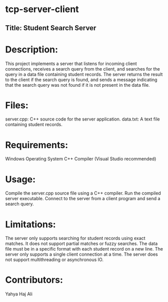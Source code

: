 # tcp-server-client
## Title: Student Search Server

# Description:
This project implements a server that listens for incoming client connections, receives a search query from the client, and searches for the query in a data file containing student records. The server returns the result to the client if the search query is found, and sends a message indicating that the search query was not found if it is not present in the data file.

# Files:

server.cpp: C++ source code for the server application.
data.txt: A text file containing student records.
# Requirements:

Windows Operating System
C++ Compiler (Visual Studio recommended)
# Usage:

Compile the server.cpp source file using a C++ compiler.
Run the compiled server executable.
Connect to the server from a client program and send a search query.
# Limitations:

The server only supports searching for student records using exact matches. It does not support partial matches or fuzzy searches.
The data file must be in a specific format with each student record on a new line.
The server only supports a single client connection at a time.
The server does not support multithreading or asynchronous IO.
# Contributors:

Yahya Haj Ali
